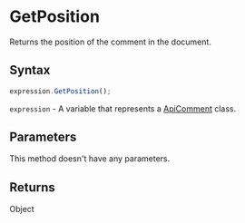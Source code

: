 # GetPosition

Returns the position of the comment in the document.

## Syntax

```javascript
expression.GetPosition();
```

`expression` - A variable that represents a [ApiComment](../ApiComment.md) class.

## Parameters

This method doesn't have any parameters.

## Returns

Object